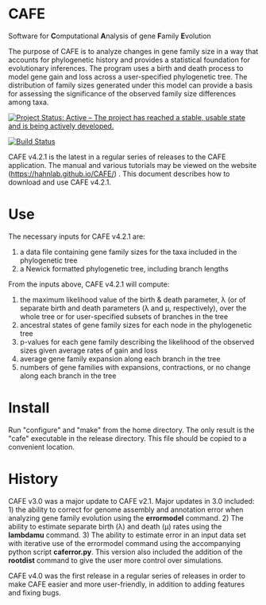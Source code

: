 # CAFE

Software for **C**omputational **A**nalysis of gene **F**amily **E**volution

The purpose of CAFE is to analyze changes in gene family size in a way that 
accounts for phylogenetic history and provides a statistical foundation for 
evolutionary inferences. The program uses a birth and death process to model gene 
gain and loss across a user-specified phylogenetic tree. The distribution of family 
sizes generated under this model can provide a basis for assessing the significance 
of the observed family size differences among taxa.

[![Project Status: Active – The project has reached a stable, usable state and is being actively developed.](https://www.repostatus.org/badges/latest/active.svg)](https://www.repostatus.org/#active)

[![Build Status](https://travis-ci.org/hahnlab/CAFE.svg?branch=master)](https://travis-ci.org/hahnlab/CAFE)

CAFE v4.2.1 is the latest in a regular series of releases to the CAFE application. The 
manual and various tutorials may be viewed on the website (https://hahnlab.github.io/CAFE/) . This document describes how to 
download and use CAFE v4.2.1. 

# Use

The necessary inputs for CAFE v4.2.1 are:
1.  a data file containing gene family sizes for the taxa included in the 
phylogenetic tree
2.  a Newick formatted phylogenetic tree, including branch lengths

From the inputs above, CAFE v4.2.1 will compute:
1.  the maximum likelihood value of the birth & death parameter, λ (or of 
separate birth and death parameters (λ and μ, respectively), over the whole 
tree or for user-specified subsets of branches in the tree
1.  ancestral states of gene family sizes for each node in the phylogenetic tree
1.  p-values for each gene family describing the likelihood of the observed sizes 
given average rates of gain and loss
1.  average gene family expansion along each branch in the tree
1.  numbers of gene families with expansions, contractions, or no change
along each branch in the tree

# Install

Run "configure" and "make" from the home directory. The only result is the "cafe" 
executable in the release directory. This file should be copied to a convenient 
location.  

# History

CAFE v3.0 was a major update to CAFE v2.1. Major updates in 3.0 included: 1) the ability to correct 
for genome assembly and annotation error when analyzing gene family evolution 
using the **errormodel** command. 2) The ability to estimate separate birth (λ) and 
death (μ) rates using the **lambdamu** command. 3) The ability to estimate error in 
an input data set with iterative use of the errormodel command using the 
accompanying python script **caferror.py**. This version also included the addition of the 
**rootdist** command to give the user more control over simulations.

CAFE v4.0 was the first release in a regular series of releases in order to make
CAFE easier and more user-friendly, in addition to adding features and fixing bugs.
